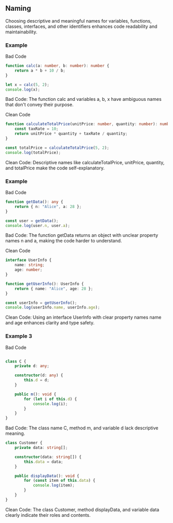 ## Naming

Choosing descriptive and meaningful names for variables, functions, classes, interfaces, and other identifiers enhances code readability and maintainability.

### Example
Bad Code
```typescript
function calc(a: number, b: number): number {
    return a * b + 10 / b;
}

let x = calc(5, 2);
console.log(x);
```


Bad Code: The function calc and variables a, b, x have ambiguous names that don't convey their purpose.

Clean Code
```typescript
function calculateTotalPrice(unitPrice: number, quantity: number): number {
    const taxRate = 10;
    return unitPrice * quantity + taxRate / quantity;
}

const totalPrice = calculateTotalPrice(5, 2);
console.log(totalPrice);
```

Clean Code: Descriptive names like calculateTotalPrice, unitPrice, quantity, and totalPrice make the code self-explanatory.

### Example
Bad Code

```typescript
function getData(): any {
    return { n: "Alice", a: 28 };
}

const user = getData();
console.log(user.n, user.a);
```

Bad Code: The function getData returns an object with unclear property names n and a, making the code harder to understand.

Clean Code

```typescript
interface UserInfo {
    name: string;
    age: number;
}

function getUserInfo(): UserInfo {
    return { name: "Alice", age: 28 };
}

const userInfo = getUserInfo();
console.log(userInfo.name, userInfo.age);
```


Clean Code: Using an interface UserInfo with clear property names name and age enhances clarity and type safety.

### Example 3

Bad Code

```typescript

class C {
    private d: any;

    constructor(d: any) {
        this.d = d;
    }

    public m(): void {
        for (let i of this.d) {
            console.log(i);
        }
    }
}
```
Bad Code: The class name C, method m, and variable d lack descriptive meaning.

```typescript
class Customer {
    private data: string[];

    constructor(data: string[]) {
        this.data = data;
    }

    public displayData(): void {
        for (const item of this.data) {
            console.log(item);
        }
    }
}
```

Clean Code: The class Customer, method displayData, and variable data clearly indicate their roles and contents.
